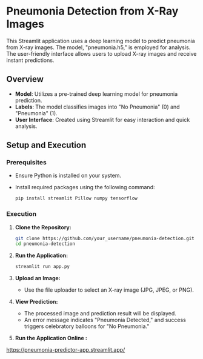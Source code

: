 # Pneumonia Detection from X-Ray Images

This Streamlit application uses a deep learning model to predict pneumonia from X-ray images. The model, "pneumonia.h5," is employed for analysis. The user-friendly interface allows users to upload X-ray images and receive instant predictions.

## Overview

- **Model**: Utilizes a pre-trained deep learning model for pneumonia prediction.
- **Labels**: The model classifies images into "No Pneumonia" (0) and "Pneumonia" (1).
- **User Interface**: Created using Streamlit for easy interaction and quick analysis.

## Setup and Execution

### Prerequisites

- Ensure Python is installed on your system.
- Install required packages using the following command:

    ```bash
    pip install streamlit Pillow numpy tensorflow
    ```

### Execution

1. **Clone the Repository:**

    ```bash
    git clone https://github.com/your_username/pneumonia-detection.git
    cd pneumonia-detection
    ```

2. **Run the Application:**

    ```bash
    streamlit run app.py
    ```

3. **Upload an Image:**
    - Use the file uploader to select an X-ray image (JPG, JPEG, or PNG).

4. **View Prediction:**
    - The processed image and prediction result will be displayed.
    - An error message indicates "Pneumonia Detected," and success triggers celebratory balloons for "No Pneumonia."
  
   
5. **Run the Application Online :**

https://pneumonia-predictor-app.streamlit.app/

